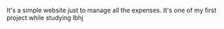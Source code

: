 It's a simple website just to manage all the expenses. It's one of my first project while studying lbhj
